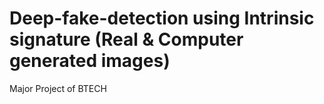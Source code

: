 # Deep-fake-detection using Intrinsic signature (Real & Computer generated images)
Major Project of BTECH
